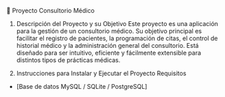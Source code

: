 🏥 Proyecto Consultorio Médico
1. Descripción del Proyecto y su Objetivo
Este proyecto es una aplicación para la gestión de un consultorio médico. Su objetivo principal es facilitar el registro de pacientes, la programación de citas, el control de historial médico y la administración general del consultorio. Está diseñado para ser intuitivo, eficiente y fácilmente extensible para distintos tipos de prácticas médicas.

2. Instrucciones para Instalar y Ejecutar el Proyecto
Requisitos
- [Base de datos MySQL / SQLite / PostgreSQL]
